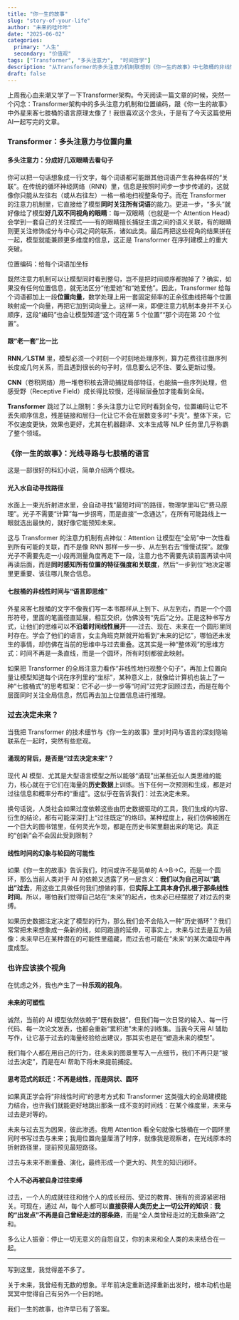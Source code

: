 ```yaml
---
title: "你一生的故事"
slug: "story-of-your-life"
author: "未来的哇咔咔"
date: "2025-06-02"
categories:
  primary: "人生"
  secondary: "价值观"
tags: ["Transformer", "多头注意力",  "时间哲学"]
description: "从Transformer的多头注意力机制联想到《你一生的故事》中七肢桶的非线性时间观，探讨AI与未来的关系。"
draft: false
---
```


上周我心血来潮又学了一下Transformer架构。今天阅读一篇文章的时候，突然一个闪念：Transformer架构中的多头注意力机制和位置编码，跟《你一生的故事》中外星来客七肢桶的语言原理太像了！我很喜欢这个念头，于是有了今天这篇使用AI一起写完的文章。

### Transformer：多头注意力与位置向量

#### 多头注意力：分成好几双眼睛去看句子

你可以把一句话想象成一行文字，每个词语都可能跟其他词语产生各种各样的“关联”。在传统的循环神经网络（RNN）里，信息是按照时间步一步步传递的，这就像你只能从左往右（或从右往左）一格一格地扫视整条句子。而在 Transformer 的注意力机制里，它直接给了模型**同时关注所有词语**的能力。更进一步，“多头”就好像给了模型**好几双不同视角的眼睛**：每一双眼睛（也就是一个 Attention Head）会学到一套自己的关注模式——有的眼睛擅长捕捉主谓之间的语义关联，有的眼睛则更关注修饰成分与中心词之间的联系，诸如此类。最后再把这些视角的结果拼在一起，模型就能兼顾更多维度的信息，这正是 Transformer 在序列建模上的重大突破。

位置编码：给每个词语加坐标

既然注意力机制可以让模型同时看到整句，岂不是把时间顺序都抛掉了？确实，如果没有任何位置信息，就无法区分“他爱她”和“她爱他”。因此，Transformer 给每个词语都加上一段**位置向量**，数学处理上用一套固定频率的正余弦曲线把每个位置映射成一个向量，再把它加到词向量上。这样一来，即便注意力机制本身并不关心顺序，这段“编码”也会让模型知道“这个词在第 5 个位置”“那个词在第 20 个位置”。

#### 跟“老一套”比一比

**RNN／LSTM** 里，模型必须一个时刻一个时刻地处理序列，算力花费往往跟序列长度成几何关系，而且遇到很长的句子时，信息要么记不住、要么更新过慢。

**CNN**（卷积网络）用一堆卷积核去滑动捕捉局部特征，也能搞一些序列处理，但感受野（Receptive Field）成长得比较慢，还得层层叠加才能看到全局。

**Transformer** 跳过了以上限制：多头注意力让它同时看到全句，位置编码让它不丢失顺序信息，残差链接和层归一化让它不会在层数变多时“卡壳”。整体下来，它不仅速度更快，效果也更好，尤其在机器翻译、文本生成等 NLP 任务里几乎称霸了整个领域。

### 《你一生的故事》：光线寻路与七肢桶的语言

这是一部很好的科幻小说，简单介绍两个模块。

#### 光入水自动寻找路径

水面上一束光折射进水里，会自动寻找“最短时间”的路径，物理学里叫它“费马原理”。光子不需要“计算”每一步拐弯，而是直接“一念通达”，在所有可能路线上一眼就选出最快的，就好像它能预知未来。

这与 Transformer 的注意力机制有点神似：Attention 让模型在“全局”中一次性看到所有可能的关联，而不是像 RNN 那样一步一步、从左到右去“慢慢试探”。就像光子不需要先走一小段再测量角度再走下一段，注意力也不需要先读前面再读中间再读后面，而是**同时感知所有位置的特征强度和关联度**，然后“一步到位”地决定哪里更重要、该往哪儿聚合信息。

#### 七肢桶的非线性时间与“语言即思维”

外星来客七肢桶的文字不像我们写一本书那样从上到下、从左到右，而是一个个圆形符号，里面的笔画径直延展，相互交织，仿佛没有“先后”之分。正是这种书写方式，让他们的思维可以**不沿着时间线性展开**——过去、现在、未来在一个圆形里同时存在。学会了他们的语言，女主角班克斯就开始看到“未来的记忆”，哪怕还未发生的事情，却仿佛在当前的思维中与过去重叠。这其实是一种“整体观”的思维方式：时间不再是一条直线，而是一个圆环，所有时刻都彼此映射。

如果把 Transformer 的全局注意力看作“非线性地扫视整个句子”，再加上位置向量让模型知道每个词在序列里的“坐标”，某种意义上，就像给计算机也装上了一种“七肢桶式”的思考框架：它不必一步一步等“时间”过完才回顾过去，而是在每个层面同时关注全局信息，然后再去加上位置信息进行推理。

### 过去决定未来？

当我把 Transformer 的技术细节与《你一生的故事》里对时间与语言的深刻隐喻联系在一起时，突然有些悲观。

#### 涌现的背后，是否是“过去决定未来”？

现代 AI 模型、尤其是大型语言模型之所以能够“涌现”出某些近似人类思维的能力，核心就在于它们在海量的**历史数据**上训练。当下任何一次预测和生成，都是对过往信息和概率分布的“重组”。这似乎在告诉我们：过去决定未来。

换句话说，人类社会如果过度依赖这些由历史数据驱动的工具，我们生成的内容、衍生的结论，都有可能深深打上“过往既定”的烙印。某种程度上，我们仿佛被困在一个巨大的图书馆里，任何灵光乍现，都是在历史书架里翻出来的笔记。真正的“创新”会不会因此受到限制？

#### 线性时间的幻象与轮回的可能性

如果《你一生的故事》告诉我们，时间或许不是简单的 A→B→C，而是一个圆环，那么当前人类对于 AI 的依赖又透露了另一层含义：**我们以为自己可以“跳出”过去**，用这些工具做任何我们想做的事，但**实际上工具本身仍扎根于那条线性时间**。所以，哪怕我们觉得自己站在“未来”的起点，也未必已经摆脱了对过去的束缚。

如果历史数据注定决定了模型的行为，那么我们会不会陷入一种“历史循环”？我们常常把未来想象成一条新的线，如同跑道的延伸，可事实上，未来与过去是互为镜像：未来早已在某种潜在的可能性里蕴藏，而过去也可能在“未来”的某次涌现中再度成型。

### 也许应该换个视角

在忧虑之外，我也产生了一种**乐观的视角**。

#### 未来的可塑性

诚然，当前的 AI 模型依然依赖于“既有数据”，但我们每一次日常的输入、每一行代码、每一次论文发表，也都会重新“累积进”未来的训练集。当我今天用 AI 辅助写作，让它基于过去的海量经验给出建议，那其实也是在“塑造未来的模型”。

我们每个人都在用自己的行为，往未来的图景里写入一点细节，我们不再只是“被过去决定”，而是在AI 帮助下将未来提前捕捉。

#### 思考范式的跃迁：不再是线性，而是网状、圆环

如果真正学会将“非线性时间”的思考方式和 Transformer 这类强大的全局建模能力结合，也许我们就能更好地跳出那条一成不变的时间线：在某个维度里，未来与过去是对等的。

未来与过去互为因果，彼此渗透。我用 Attention 看全句就像七肢桶在一个圆环里同时书写过去与未来；我用位置向量厘清了时序，就像我是观察者，在光线原本的折射路径里，提前预见最短路径。

过去与未来不断重叠、演化，最终形成一个更大的、共生的知识闭环。

#### 个人不必再被自身过往束缚

过去，一个人的成就往往和他个人的成长经历、受过的教育、拥有的资源紧密相关。可现在，通过 AI，每个人都可以**直接获得人类历史上一切公开的知识**：**我的“出发点”不再是自己曾经走过的那条路**，而是“全人类曾经走过的无数条路”之和。

多么让人振奋：停止一切无意义的自怨自艾，你的未来和全人类的未来结合在一起。

---

写到这里，我觉得差不多了。

关于未来，我曾经有无数的想象。半年前决定重新选择重新出发时，根本动机也是冥冥中觉得自己有另外一个目的地。

我们一生的故事，也许早已有了答案。